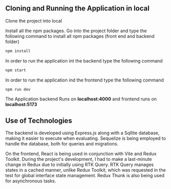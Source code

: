 ## Cloning and Running the Application in local

Clone the project into local

Install all the npm packages. Go into the project folder and type the following command to install all npm packages (front end and backend folder)

```bash
npm install
```

In order to run the application int the backend type the following command

```bash
npm start
```

In order to run the application ind the frontend type the following command

```bash
npm run dev
```

The Application backend Runs on **localhost:4000** and frontend runs on **localhost:5173**

## Use of Technologies

The backend is developed using Express.js along with a Sqllite database, making it easier to execute when evaluating. Sequelize is being employed to handle the database, both for queries and migrations.

On the frontend, React is being used in conjunction with Vite and Redux Toolkit. During the project's development, I had to make a last-minute change in Redux due to initially using RTK Query. RTK Query manages states in a cached manner, unlike Redux Toolkit, which was requested in the test for global interface state management. Redux Thunk is also being used for asynchronous tasks.

